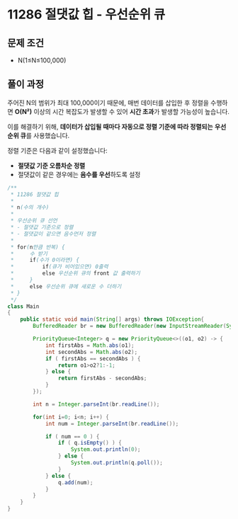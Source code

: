 # 11286 절댓값 힙 - 우선순위 큐

[](https://www.acmicpc.net/problem/11286)

## 문제 조건

- N(1≤N≤100,000)

## 풀이 과정

주어진 N의 범위가 최대 100,000이기 때문에, 매번 데이터를 삽입한 후 정렬을 수행하면 **O(N²)** 이상의 시간 복잡도가 발생할 수 있어 **시간 초과**가 발생할 가능성이 높습니다.

이를 해결하기 위해, **데이터가 삽입될 때마다 자동으로 정렬 기준에 따라 정렬되는** **우선순위 큐**를 사용했습니다.

정렬 기준은 다음과 같이 설정했습니다:

- **절댓값 기준 오름차순 정렬**
- 절댓값이 같은 경우에는 **음수를 우선**하도록 설정

```java
/**
 * 11286 절댓값 힙
 *
 * n(수의 개수)
 *
 * 우선순위 큐 선언
 * - 절댓값 기준으로 정렬
 * - 절댓값이 같으면 음수먼저 정렬
 *
 * for(n만큼 반복) {
 *     수 받기
 *     if(수가 0이라면) {
 *         if(큐가 비어있으면) 0출력
 *         else 우선순위 큐의 front 값 출력하기
 *     }
 *     else 우선순위 큐에 새로운 수 더하기
 * }
 */
class Main
{
    public static void main(String[] args) throws IOException{
        BufferedReader br = new BufferedReader(new InputStreamReader(System.in));

        PriorityQueue<Integer> q = new PriorityQueue<>((o1, o2) -> {
            int firstAbs = Math.abs(o1);
            int secondAbs = Math.abs(o2);
            if ( firstAbs == secondAbs ) {
                return o1>o2?1:-1;
            } else {
                return firstAbs - secondAbs;
            }
        });

        int n = Integer.parseInt(br.readLine());

        for(int i=0; i<n; i++) {
            int num = Integer.parseInt(br.readLine());

            if ( num == 0 ) {
                if ( q.isEmpty() ) {
                    System.out.println(0);
                } else {
                    System.out.println(q.poll());
                }
            } else {
                q.add(num);
            }
        }
    }
}
```